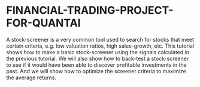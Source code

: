 # FINANCIAL-TRADING-PROJECT-FOR-QUANTAI
A stock-screener is a very common tool used to search for stocks that meet certain criteria, e.g. low valuation ratios, high sales-growth, etc. This tutorial shows how to make a basic stock-screener using the signals calculated in the previous tutorial.  We will also show how to back-test a stock-screener to see if it would have been able to discover profitable investments in the past. And we will show how to optimize the screener criteria to maximize the average returns.

